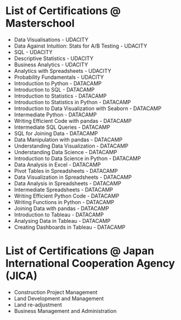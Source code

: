 # List of Certifications @ Masterschool
- Data Visualisations - UDACITY
- Data Against Intuition: Stats for A/B Testing - UDACITY
- SQL - UDACITY
- Descriptive Statistics - UDACITY
- Business Analytics - UDACITY
- Analytics with Spreadsheets - UDACITY
- Probability Fundamentals - UDACITY
- Introduction to Python - DATACAMP
- Introduction to SQL - DATACAMP
- Introduction to Statistics - DATACAMP
- Introduction to Statistics in Python - DATACAMP
- Introduction to Data Visualization with Seaborn - DATACAMP
- Intermediate Python - DATACAMP
- Writing Efficient Code with pandas - DATACAMP
- Intermediate SQL Queries - DATACAMP
- SQL for Joining Data - DATACAMP
- Data Manipulation with pandas - DATACAMP
- Understanding Data Visualization - DATACAMP
- Understanding Data Science - DATACAMP
- Introduction to Data Science in Python - DATACAMP
- Data Analysis in Excel - DATACAMP
- Pivot Tables in Spreadsheets - DATACAMP
- Data Visualization in Spreadsheets - DATACAMP
- Data Analysis in Spreadsheets - DATACAMP
- Intermediate Spreadsheets - DATACAMP
- Writing Efficient Python Code - DATACAMP
- Writing Functions in Python - DATACAMP
- Joining Data with pandas - DATACAMP
- Introduction to Tableau - DATACAMP
- Analysing Data in Tableau - DATACAMP
- Creating Dashboards in Tableau - DATACAMP

# List of Certifications @ Japan International Cooperation Agency (JICA)
- Construction Project Management
- Land Development and Management
- Land re-adjustment
- Business Management and Administration

